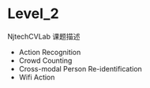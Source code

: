 # Level_2

NjtechCVLab 课题描述  

+ Action Recognition
+ Crowd Counting
+ Cross-modal Person Re-identification
+ Wifi Action
